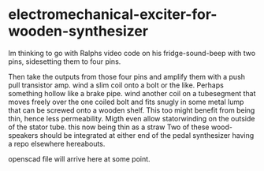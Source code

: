 # electromechanical-exciter-for-wooden-synthesizer

Im thinking to go with Ralphs video code on his fridge-sound-beep with two pins, sidesetting them to four pins.

Then take the outputs from those four pins and amplify them with a push pull transistor amp.
wind a slim coil onto a bolt or the like. Perhaps something hollow like a brake pipe. wind another coil on a tubesegment that moves freely over the one coiled bolt and fits snugly in some metal lump that can be screwed onto a wooden shelf. This too might benefit from being thin, hence less permeability. Migth even allow statorwinding on the outside of the stator tube. this now being thin as a straw
Two of these wood-speakers should be integrated at either end of the pedal synthesizer having a repo elsewhere hereabouts.

openscad file will arrive here at some point.
